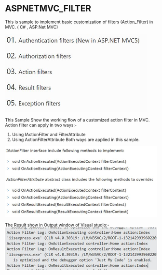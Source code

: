# ASPNETMVC_FILTER
This is sample to implement basic customization of filters (Action_Filter) in MVC. ( C# , ASP.Net MVC)

![alt filter](https://github.com/vijay113/ASPNETMVC_FILTER/blob/master/Images/FilterTypes.jpg)

This Sample Show the working flow of a customized action filter in MVC.
Action filter can apply in two ways:-
1) Using IActionFilter and FilterAttribute
2) Using ActionFilterAttribute
Both ways are applied in this sample.

![alt actionways](https://github.com/vijay113/ASPNETMVC_FILTER/blob/master/Images/ActionFilter.jpg)

The Result show in Output window of Visual studio:-
![alt actionResult](https://github.com/vijay113/ASPNETMVC_FILTER/blob/master/Images/ActionResult.JPG)

